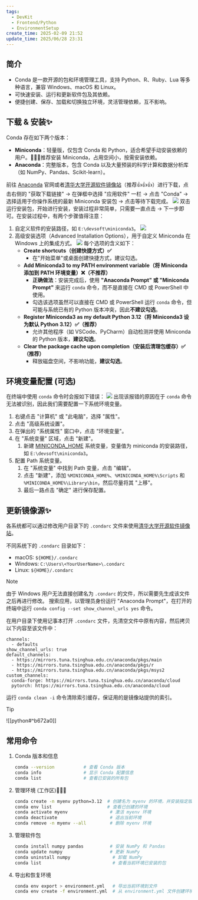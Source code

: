 ```yaml
---
tags:
  - DevKit
  - Frontend/Python
  - EnvironmentSetup
create_time: 2025-02-09 21:52
update_time: 2025/06/28 23:31
---
```


## 简介

- Conda 是一款开源的包和环境管理工具，支持 Python、R、Ruby、Lua 等多种语言，兼容 Windows、macOS 和 Linux。
- 可快速安装、运行和更新软件包及其依赖。
- 便捷创建、保存、加载和切换独立环境，灵活管理依赖，互不影响。

## 下载 & 安装✨

Conda 存在如下两个版本：

- **Miniconda**：轻量版，仅包含 Conda 和 Python，适合希望手动安装依赖的用户。🚀🚀🚀推荐安装 Miniconda，占用空间小，按需安装依赖。
- **Anaconda**：完整版本，包含 Conda 以及大量预装的科学计算和数据分析库（如 NumPy、Pandas、Scikit-learn）。

前往 [Anaconda](https://www.anaconda.com/download/#) 官网或者[清华大学开源软件镜像站](https://mirrors.tuna.tsinghua.edu.cn/)（推荐👍👍👍）进行下载，点击右侧的 "获取下载链接" → 在弹框中选择 "应用软件" 一栏 → 点击 "Conda" → 选择适用于你操作系统的最新 Miniconda 安装包 → 点击等待下载完成。
![](https://img.xiaorang.fun/202502111750222.png)
双击运行安装包，开始进行安装，安装过程非常简单，只需要一直点击 → 下一步即可。在安装过程中，有两个步骤值得注意：
1. 自定义软件的安装路径，如 `E:\devsoft\miniconda3`。
	![](https://img.xiaorang.fun/202502111750224.png)
2. 高级安装选项（Advanced Installation Options），用于自定义 Miniconda 在 Windows 上的集成方式。
	![](https://img.xiaorang.fun/202502111750225.png)
	每个选项的含义如下：
	- **Create shortcuts（创建快捷方式）✅**
		- 在"开始菜单"或桌面创建快捷方式，建议勾选。
	- **Add Miniconda3 to my PATH environment variable（将 Miniconda 添加到 PATH 环境变量）❌（不推荐）**
		- **正确做法**：安装完成后，使用 **"Anaconda Prompt" 或 "Miniconda Prompt"** 来运行 `conda` 命令，而不是直接在 CMD 或 PowerShell 中使用。
		- 勾选该选项虽然可以直接在 CMD 或 PowerShell 运行 `conda` 命令，但可能与系统已有的 Python 版本冲突，因此**不建议勾选**。
	- **Register Miniconda3 as my default Python 3.12（将 Miniconda3 设为默认 Python 3.12）✅（推荐）**
	    - 允许其他程序（如 VSCode、PyCharm）自动检测并使用 Miniconda 的 Python 版本，**建议勾选**。
	- **Clear the package cache upon completion（安装后清理包缓存）✅（推荐）**
	    - 释放磁盘空间，不影响功能，**建议勾选**。

## 环境变量配置 (可选)

在终端中使用 `conda` 命令时会报如下错误：
![](https://img.xiaorang.fun/202502111750226.png)
出现该报错的原因在于 `conda` 命令无法被识别，因此我们需要配置一下系统环境变量。

1. 右键点击 "计算机" 或 "此电脑"，选择 "属性"。
2. 点击 "高级系统设置"。
3. 在弹出的 "系统属性" 窗口中，点击 "环境变量"。
4. 在 "系统变量" 区域，点击 "新建"。
    1. 新建 <u>MINICONDA_HOME</u> 系统变量，变量值为 miniconda 的安装路径，如 `E:\devsoft\miniconda3`。
5. 配置 Path 系统变量。
    1. 在 "系统变量" 中找到 Path 变量，点击 "编辑"。
    2. 点击 "新建"，添加 `%MINICONDA_HOME%`、`%MINICONDA_HOME%\Scripts` 和 `%MINICONDA_HOME%\Library\bin`，然后尽量将其 "上移"。
    3. 最后一路点击 "确定" 进行保存配置。

## 更新镜像源✨

各系统都可以通过修改用户目录下的 `.condarc` 文件来使用[清华大学开源软件镜像站](https://mirrors.tuna.tsinghua.edu.cn/help/anaconda/)。

不同系统下的 `.condarc` 目录如下：
- macOS: `${HOME}/.condarc`
- Windows: `C:\Users\<YourUserName>\.condarc`
- Linux: `${HOME}/.condarc`

> [!note]
> 由于 Windows 用户无法直接创建名为 `.condarc` 的文件，所以需要先生成该文件之后再进行修改。
> 搜索应用，以管理员身份运行 "Anaconda Prompt"，在打开的终端中运行 `conda config --set show_channel_urls yes` 命令。

在用户目录下使用记事本打开 `.condarc` 文件，先清空文件中原有内容，然后拷贝以下内容至该文件中：

```
channels:
  - defaults
show_channel_urls: true
default_channels:
  - https://mirrors.tuna.tsinghua.edu.cn/anaconda/pkgs/main
  - https://mirrors.tuna.tsinghua.edu.cn/anaconda/pkgs/r
  - https://mirrors.tuna.tsinghua.edu.cn/anaconda/pkgs/msys2
custom_channels:
  conda-forge: https://mirrors.tuna.tsinghua.edu.cn/anaconda/cloud
  pytorch: https://mirrors.tuna.tsinghua.edu.cn/anaconda/cloud
```

运行 `conda clean -i` 命令清除索引缓存，保证用的是镜像站提供的索引。

> [!tip]
> ![[python#^b672a0]]

## 常用命令

1. Conda 版本和信息

	```bash
	conda --version           # 查看 Conda 版本
	conda info                # 显示 Conda 配置信息
	conda list                # 查看已安装的所有包
	```

2. 管理环境 (工作区)🚀🚀🚀

	```bash
	conda create -n myenv python=3.12  # 创建名为 myenv 的环境，并安装指定版本的 Python
	conda env list                     # 查看已创建的环境
	conda activate myenv                # 激活 myenv 环境
	conda deactivate                    # 退出当前环境
	conda remove -n myenv --all         # 删除 myenv 环境
	```

3. 管理软件包

	```bash
	conda install numpy pandas          # 安装 NumPy 和 Pandas
	conda update numpy                  # 更新 NumPy
	conda uninstall numpy                # 卸载 NumPy
	conda list                           # 查看当前环境已安装的包
	```

4. 导出和恢复环境

	```bash
	conda env export > environment.yml   # 导出当前环境到文件
	conda env create -f environment.yml  # 从 environment.yml 文件创建环境
	```
